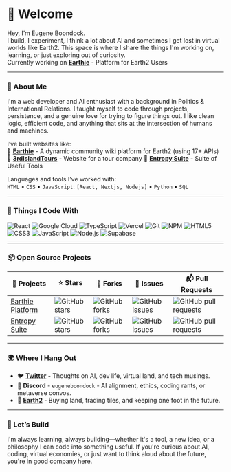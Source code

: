 # 👋 Welcome

Hey, I’m Eugene Boondock.  
I build, I experiment, I think a lot about AI and sometimes I get lost in virtual worlds like Earth2. This space is where I share the things I'm working on, learning, or just exploring out of curiosity.  
Currently working on [**Earthie**](https://github.com/EugeneBoondock/Earthie-Platform) - Platform for Earth2 Users

---

### 🧠 About Me

I'm a web developer and AI enthusiast with a background in Politics & International Relations. I taught myself to code through projects, persistence, and a genuine love for trying to figure things out. I like clean logic, efficient code, and anything that sits at the intersection of humans and machines.  

I’ve built websites like:  
🔹 [**Earthie**](https://earthie.world) - A dynamic community wiki platform for Earth2 (using 17+ APIs)  
🔹 [**3rdIslandTours**](https://3rdislandtours.com/) - Website for a tour company
🔹 [**Entropy Suite**](https://entropysuite.co.za) - Suite of Useful Tools

Languages and tools I’ve worked with:  
`HTML` • `CSS` • `JavaScript`: `[React, Nextjs, Nodejs]` • `Python` • `SQL`

---

### 🧰 Things I Code With

![React](https://img.shields.io/badge/-React-61DAFB?style=flat-square&logo=react&logoColor=white)
![Google Cloud](https://img.shields.io/badge/-Google%20Cloud-4285F4?style=flat-square&logo=google-cloud&logoColor=white)
![TypeScript](https://img.shields.io/badge/-TypeScript-3178C6?style=flat-square&logo=typescript&logoColor=white)
![Vercel](https://img.shields.io/badge/-Vercel-000000?style=flat-square&logo=vercel&logoColor=white)
![Git](https://img.shields.io/badge/-Git-F05032?style=flat-square&logo=git&logoColor=white)
![NPM](https://img.shields.io/badge/-npm-CB3837?style=flat-square&logo=npm&logoColor=white)
![HTML5](https://img.shields.io/badge/-HTML5-E34F26?style=flat-square&logo=html5&logoColor=white)
![CSS3](https://img.shields.io/badge/-CSS3-1572B6?style=flat-square&logo=css3&logoColor=white)
![JavaScript](https://img.shields.io/badge/-JavaScript-F7DF1E?style=flat-square&logo=javascript&logoColor=black)
![Node.js](https://img.shields.io/badge/-Node.js-339933?style=flat-square&logo=node.js&logoColor=white)
![Supabase](https://img.shields.io/badge/-Supabase-3ECF8E?style=flat-square&logo=supabase&logoColor=white)

---

### 📦 Open Source Projects

| 📌 Projects | ⭐ Stars | 🍴 Forks | 🐞 Issues | 📬 Pull Requests |
|------------|---------|----------|-----------|------------------|
| [Earthie Platform](https://www.earthie.world) | ![GitHub stars](https://img.shields.io/github/stars/EugeneBoondock/Earthie-Platform?style=social) | ![GitHub forks](https://img.shields.io/github/forks/EugeneBoondock/Earthie-Platform?style=social) | ![GitHub issues](https://img.shields.io/github/issues/EugeneBoondock/Earthie-Platform) | ![GitHub pull requests](https://img.shields.io/github/issues-pr/EugeneBoondock/Earthie-Platform) |
| [Entropy Suite](https://github.com/EugeneBoondock/Entropy-Suite) | ![GitHub stars](https://img.shields.io/github/stars/EugeneBoondock/Entropy-Suite?style=social) | ![GitHub forks](https://img.shields.io/github/forks/EugeneBoondock/Entropy-Suite?style=social) | ![GitHub issues](https://img.shields.io/github/issues/EugeneBoondock/Entropy-Suite) | ![GitHub pull requests](https://img.shields.io/github/issues-pr/EugeneBoondock/Entropy-Suite) |

---

### 🌍 Where I Hang Out

* 🐦 [**Twitter**](https://twitter.com/eugeneboondock) - Thoughts on AI, dev life, virtual land, and tech musings.  
* 💬 **Discord** - `eugeneboondock` - AI alignment, ethics, coding rants, or metaverse convos.  
* 🧱 [**Earth2**](https://app.earth2.io/#profile/8d887d79-5fd5-49ed-a14d-32f09d32d180/properties) - Buying land, trading tiles, and keeping one foot in the future.

---

### 🚀 Let’s Build

I'm always learning, always building—whether it's a tool, a new idea, or a philosophy I can code into something useful. If you're curious about AI, coding, virtual economies, or just want to think aloud about the future, you're in good company here.
